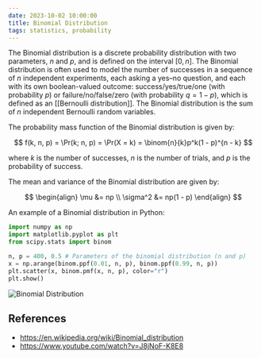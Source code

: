 ```yaml
---
date: 2023-10-02 10:00:00
title: Binomial Distribution
tags: statistics, probability
---
```


The Binomial distribution is a discrete probability distribution with two parameters, $n$ and $p$, and is defined on the interval $[0, n]$. The Binomial distribution is often used to model the number of successes in a sequence of $n$ independent experiments, each asking a yes–no question, and each with its own boolean-valued outcome: success/yes/true/one (with probability $p$) or failure/no/false/zero (with probability $q = 1 - p$), which is defined as an [[Bernoulli distribution]]. The Binomial distribution is the sum of $n$ independent Bernoulli random variables.

The probability mass function of the Binomial distribution is given by:

$$
f(k, n, p) = \Pr(k; n, p) = \Pr(X = k) = \binom{n}{k}p^k(1 - p)^{n - k}
$$

where $k$ is the number of successes, $n$ is the number of trials, and $p$ is the probability of success.

The mean and variance of the Binomial distribution are given by:

$$
\begin{align}
\mu &= np \\
\sigma^2 &= np(1 - p)
\end{align}
$$

An example of a Binomial distribution in Python:

```python
import numpy as np
import matplotlib.pyplot as plt
from scipy.stats import binom

n, p = 400, 0.5 # Parameters of the binomial distribution (n and p)
x = np.arange(binom.ppf(0.01, n, p), binom.ppf(0.99, n, p))
plt.scatter(x, binom.pmf(x, n, p), color="r")
plt.show()
```

![Binomial Distribution](/images/binomial-distribution.png)

## References

- https://en.wikipedia.org/wiki/Binomial_distribution
- https://www.youtube.com/watch?v=J8jNoF-K8E8